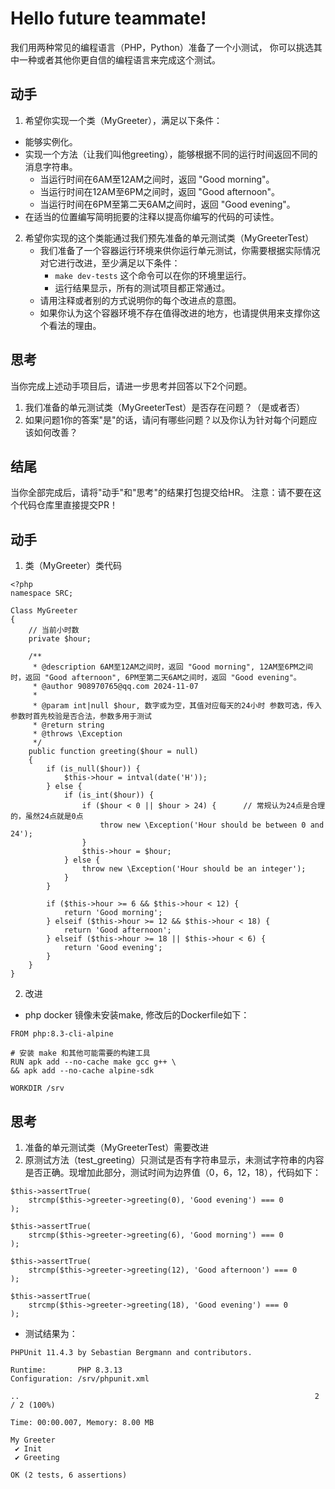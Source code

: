 Hello future teammate!
==========

我们用两种常见的编程语言（PHP，Python）准备了一个小测试，
你可以挑选其中一种或者其他你更自信的编程语言来完成这个测试。

动手
----

1. 希望你实现一个类（MyGreeter），满足以下条件：
  - 能够实例化。
  - 实现一个方法（让我们叫他greeting），能够根据不同的运行时间返回不同的消息字符串。
    - 当运行时间在6AM至12AM之间时，返回 "Good morning"。
    - 当运行时间在12AM至6PM之间时，返回 "Good afternoon"。
    - 当运行时间在6PM至第二天6AM之间时，返回 "Good evening"。
  - 在适当的位置编写简明扼要的注释以提高你编写的代码的可读性。

2. 希望你实现的这个类能通过我们预先准备的单元测试类（MyGreeterTest）
   - 我们准备了一个容器运行环境来供你运行单元测试，你需要根据实际情况对它进行改进，至少满足以下条件：
     - `make dev-tests` 这个命令可以在你的环境里运行。
     - 运行结果显示，所有的测试项目都正常通过。
   - 请用注释或者别的方式说明你的每个改进点的意图。
   - 如果你认为这个容器环境不存在值得改进的地方，也请提供用来支撑你这个看法的理由。

思考
----

当你完成上述动手项目后，请进一步思考并回答以下2个问题。

1. 我们准备的单元测试类（MyGreeterTest）是否存在问题？（是或者否）
2. 如果问题1你的答案"是"的话，请问有哪些问题？以及你认为针对每个问题应该如何改善？

结尾
----

当你全部完成后，请将"动手"和"思考"的结果打包提交给HR。
注意：请不要在这个代码仓库里直接提交PR！

动手
----
1. 类（MyGreeter）类代码
```
<?php
namespace SRC;

Class MyGreeter
{
    // 当前小时数
    private $hour;

    /**
     * @description 6AM至12AM之间时，返回 "Good morning", 12AM至6PM之间时，返回 "Good afternoon", 6PM至第二天6AM之间时，返回 "Good evening"。
     * @author 908970765@qq.com 2024-11-07
     *
     * @param int|null $hour, 数字或为空，其值对应每天的24小时 参数可选，传入参数时首先校验是否合法，参数多用于测试
     * @return string
     * @throws \Exception
     */
    public function greeting($hour = null)
    {
        if (is_null($hour)) {
            $this->hour = intval(date('H'));
        } else {
            if (is_int($hour)) {
                if ($hour < 0 || $hour > 24) {      // 常规认为24点是合理的，虽然24点就是0点
                    throw new \Exception('Hour should be between 0 and 24');
                }
                $this->hour = $hour;
            } else {
                throw new \Exception('Hour should be an integer');
            }
        }

        if ($this->hour >= 6 && $this->hour < 12) {
            return 'Good morning';
        } elseif ($this->hour >= 12 && $this->hour < 18) {
            return 'Good afternoon';
        } elseif ($this->hour >= 18 || $this->hour < 6) {
            return 'Good evening';
        }
    }
}

```

2. 改进
  * php docker 镜像未安装make, 修改后的Dockerfile如下：
```
FROM php:8.3-cli-alpine

# 安装 make 和其他可能需要的构建工具
RUN apk add --no-cache make gcc g++ \
&& apk add --no-cache alpine-sdk

WORKDIR /srv
```
 
思考
----
1. 准备的单元测试类（MyGreeterTest）需要改进
2. 原测试方法（test_greeting）只测试是否有字符串显示，未测试字符串的内容是否正确。现增加此部分，测试时间为边界值（0，6，12，18），代码如下：
```
$this->assertTrue(
    strcmp($this->greeter->greeting(0), 'Good evening') === 0
);

$this->assertTrue(
    strcmp($this->greeter->greeting(6), 'Good morning') === 0
);

$this->assertTrue(
    strcmp($this->greeter->greeting(12), 'Good afternoon') === 0
);

$this->assertTrue(
    strcmp($this->greeter->greeting(18), 'Good evening') === 0
);
```

  - 测试结果为：
```
PHPUnit 11.4.3 by Sebastian Bergmann and contributors.

Runtime:       PHP 8.3.13
Configuration: /srv/phpunit.xml

..                                                                  2 / 2 (100%)

Time: 00:00.007, Memory: 8.00 MB

My Greeter
 ✔ Init
 ✔ Greeting

OK (2 tests, 6 assertions)

```

